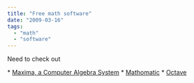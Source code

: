 ```yaml
---
title: "Free math software"
date: "2009-03-16"
tags: 
  - "math"
  - "software"
---
```


Need to check out

\* [Maxima, a Computer Algebra System](http://maxima.sourceforge.net/) \* [Mathomatic](http://mathomatic.orgserve.de/math/) \* [Octave](http://www.gnu.org/software/octave/)

